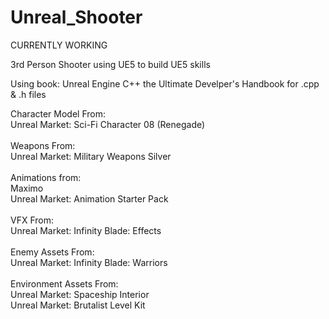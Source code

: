 # Unreal_Shooter
CURRENTLY WORKING

3rd Person Shooter using UE5 to build UE5 skills

Using book: Unreal Engine C++ the Ultimate Develper's Handbook for .cpp & .h files

Character Model From:<br />
  Unreal Market: Sci-Fi Character 08 (Renegade)<br />
<br />
Weapons From:<br />
  Unreal Market: Military Weapons Silver<br />
<br />
Animations from:<br />
  Maximo<br />
  Unreal Market: Animation Starter Pack<br />
<br />
VFX From:<br />
  Unreal Market: Infinity Blade: Effects<br />
<br />
Enemy Assets From:<br />
  Unreal Market: Infinity Blade: Warriors<br />
<br />
Environment Assets From:<br />
  Unreal Market: Spaceship Interior<br />
  Unreal Market: Brutalist Level Kit<br />
